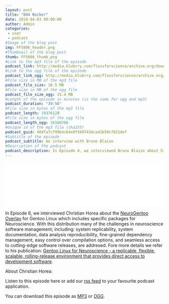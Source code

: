 ```yaml
---
layout: post
title: "004 Rocker"
date: 2018-04-03 00:00:00
author: Admin
categories: 
 - user
 - podcast
#Image of the blog post
img: FFS006_header.png
#Thumbnail of the blog post
thumb: FFS006_thumb.png
#Link to the mp3 file of the episode
podcast_link: http://media.blubrry.com/flossforscience/archive.org/download/Flossforscience-Ep003JabrefAtJabcon/FlossforscienceEp003.mp3
#Link to the ogg file of the episode
podcast_link_ogg: http://media.blubrry.com/flossforscience/archive.org/download/Flossforscience-Ep003JabrefAtJabcon/FlossforscienceEp003.ogg
#File size in MB of the mp3 file
podcast_file_size: 18.5 MB
#File size in MB of the ogg file
podcast_file_size_ogg: 15.4 MB
#Length of the episode in minutes (is the same for ogg and mp3)
podcast_duration: "39:56"
#File size in bytes of the mp3 file
podcast_length: 19376128
#File size in bytes of the ogg file
podcast_length_ogg: 16166766
#Unique id of the mp3 file (sha255)
podcast_guid: 484fa7cf99b4c64e8f169743dca41b59cf621def
#Subtitle of the episode 
podcast_subtitle: An interview with Bruno Blaise
#Description of the podcast
podcast_description: In Episode 4, we interviewed Bruno Blaize about his research in computational fluid dynamics
---
```


<iframe src="//player.blubrry.com/id/32101725/#time-0&darkOrLight-Light&shownotes-000000&shownotesBackground-f68a1d&download-ffffff&downloadBackground-384452&subscribe-ffffff&subscribeBackground-f68a1d&share-ffffff&shareBackground-384452" scrolling="no" width="100%" height="138px" frameborder="0"></iframe>

In Episode 6, we interviewed  Christian Horea about the [NeuroGentoo Overlay](https://github.com/TheChymera/neurogentoo) for Gentoo Linux which includes specific packages for Neuroscience. With this distribution many of the challenges in neuroscience software management; including: system replicability, system documentation, data analysis reproducibility, fine-grained dependency management, easy control over compilation options, and seamless access to cutting-edge software releases, are addresed. Fore more details we refer to his publication: [Gentoo Linux for Neuroscience - a replicable, flexible, scalable, rolling-release environment that provides direct access to development software](https://riojournal.com/article/12095/). 




About Christian Horea: 


Listen to this episode here or add our [rss feed](https://flossforscience.github.io/feed.xml) to your favourite podcast application. 

You can download this episode as [MP3](http://media.blubrry.com/flossforscience/archive.org/download/Flossforscience-Ep003JabrefAtJabcon/FlossforscienceEp003.mp3) or [OGG](http://media.blubrry.com/flossforscience/archive.org/download/Flossforscience-Ep003JabrefAtJabcon/FlossforscienceEp003.ogg). 
